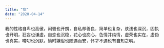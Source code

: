 ```yaml
---
title: "我"
date: "2020-04-14"
---
```


我的性格自卑也高傲，闷骚也开朗，自私却善良，简单也复杂，肤浅也深沉，固执也开明，狂妄也谦虚，自恋也沉稳，花心也痴心，色情并纯情，虚荣也实在，虚伪也真实，唠叨也沉默，愤时嫉俗也随遇而安，怀才不遇也有自知之明。
